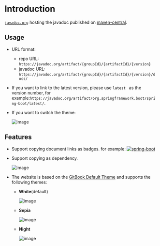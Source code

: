 # Introduction 

[`javadoc.org`](https://javadoc.org) hosting the javadoc published on [maven-central](https://search.maven.org).

## Usage

- URL format:

  - repo URL: `https://javadoc.org/artifact/{groupId}/{artifactId}/{version}`
  - javadoc URL: `https://javadoc.org/artifact/{groupId}/{artifactId}/{version}/docs/`

- If you want to link to the latest version, please use `latest ` as the version number, for example:`https://javadoc.org/artifact/org.springframework.boot/spring-boot/latest/`.

- If you want to switch the theme:

  ![image](https://user-images.githubusercontent.com/46130657/144440893-ef03f8ee-4a8e-4692-9819-a1f742a0f9b1.png)

  

## Features

- Support copying document links as badges. for example: [![spring-boot](https://img.shields.io/badge/spring--boot-2.5.5-brightgreen)](https://javadoc.org/artifact/org.springframework.boot/spring-boot/2.5.5/)

- Support copying as dependency.

  ![image](https://user-images.githubusercontent.com/46130657/144437729-45c9a00e-c792-4321-bd92-d5faa819b4fe.png)

- The website is based on the  [GitBook Default Theme](https://github.com/GitbookIO/theme-default) and supports the following themes:
  - **White**(default)
  
    ![image](https://user-images.githubusercontent.com/46130657/144435864-e6478e0b-e2ce-4680-b71a-1676ee086340.png)
  
    
  
  - **Sepia**
  
    ![image](https://user-images.githubusercontent.com/46130657/144435981-e9979943-77e4-458a-98fc-f61d71ce4e86.png)
  
  - **Night**

    ![image](https://user-images.githubusercontent.com/46130657/144436156-b3ac2280-ae45-4c22-9b4c-d969c9f1fd07.png)

